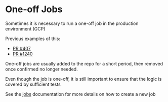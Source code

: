 # One-off Jobs

Sometimes it is necessary to run a one-off job in the production environment (GCP)

Previous examples of this:

- [PR #407](https://github.com/TryGhost/ActivityPub/pull/407)
- [PR #1240](https://github.com/TryGhost/ActivityPub/pull/1240)

One-off jobs are usually added to the repo for a short period, then
removed once confirmed no longer needed.

Even though the job is one-off, it is still important to ensure that the logic
is covered by sufficient tests

See the [jobs](../jobs/README.md) documentation for more details on how to 
create a new job
